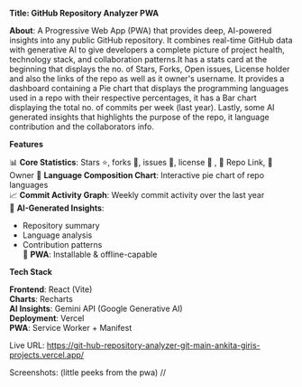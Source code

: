 **Title: GitHub Repository Analyzer PWA**

**About**: A Progressive Web App (PWA) that provides deep, AI-powered insights into any public GitHub repository. It combines real-time GitHub data with generative AI to give developers a complete picture of project health, technology stack, and collaboration patterns.It has a stats card at the beginning that displays the no. of Stars, Forks, Open issues, License holder and also the links of the repo as well as it owner's username. It provides a dashboard containing a Pie chart that displays the programming languages used in a repo with their respective percentages, it has a Bar chart displaying the total no. of commits per week (last year). Lastly, some AI generated insights that highlights the purpose of the repo, it language contribution and the collaborators info.

**Features**

📊 **Core Statistics**: Stars ⭐, forks 🍴, issues 🐛, license 📄 , 🔗 Repo Link, 👤 Owner
🧩 **Language Composition Chart**: Interactive pie chart of repo languages  
📈 **Commit Activity Graph**: Weekly commit activity over the last year  
🤖 **AI-Generated Insights**:
  - Repository summary  
  - Language analysis  
  - Contribution patterns  
📱 **PWA**: Installable & offline-capable

**Tech Stack**

 **Frontend**: React (Vite)  
 **Charts**: Recharts  
 **AI Insights**: Gemini API (Google Generative AI)  
 **Deployment**: Vercel  
 **PWA**: Service Worker + Manifest  

 Live URL: https://git-hub-repository-analyzer-git-main-ankita-giris-projects.vercel.app/

 Screenshots: (little peeks from the pwa)
 //
 
 
 
